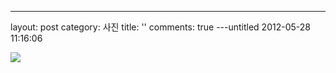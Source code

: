 
---
layout: post
category: 사진
title: ''
comments: true
---untitled
2012-05-28 11:16:06


  

![][link0]

  


[link0]:https://t1.daumcdn.net/cfile/tistory/180229464FC2DFE105
